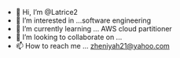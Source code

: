 - 👋 Hi, I’m @Latrice2
- 👀 I’m interested in ...software engineering 
- 🌱 I’m currently learning ... AWS cloud partitioner 
- 💞️ I’m looking to collaborate on ...
- 📫 How to reach me ... zheniyah21@yahoo.com

<!---
Latrice2/Latrice2 is a ✨ special ✨ repository because its `README.md` (this file) appears on your GitHub profile.
You can click the Preview link to take a look at your changes.
--->
